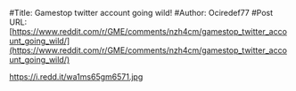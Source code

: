 #Title: Gamestop twitter account going wild!
#Author: Ociredef77
#Post URL: [https://www.reddit.com/r/GME/comments/nzh4cm/gamestop_twitter_account_going_wild/](https://www.reddit.com/r/GME/comments/nzh4cm/gamestop_twitter_account_going_wild/)


https://i.redd.it/wa1ms65gm6571.jpg
